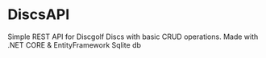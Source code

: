 ﻿# DiscsAPI
Simple REST API for Discgolf Discs with basic CRUD operations. Made with .NET CORE & EntityFramework Sqlite db
